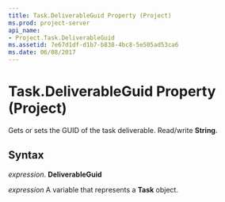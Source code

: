```yaml
---
title: Task.DeliverableGuid Property (Project)
ms.prod: project-server
api_name:
- Project.Task.DeliverableGuid
ms.assetid: 7e67d1df-d1b7-b838-4bc8-5e505ad53ca6
ms.date: 06/08/2017
---
```



# Task.DeliverableGuid Property (Project)

Gets or sets the GUID of the task deliverable. Read/write  **String**.


## Syntax

 _expression_. **DeliverableGuid**

 _expression_ A variable that represents a **Task** object.


